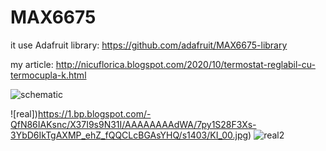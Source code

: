 # MAX6675
it use Adafruit library: https://github.com/adafruit/MAX6675-library

my article: http://nicuflorica.blogspot.com/2020/10/termostat-reglabil-cu-termocupla-k.html

![schematic](https://1.bp.blogspot.com/-sU5eCnxyoyA/X37GC2Md7WI/AAAAAAAAdVg/o2v22Fqw46EXtzwvirc0joNrDuNUG5dRQCLcBGAsYHQ/s1470/schema.png)

![real])https://1.bp.blogspot.com/-QfN86IAKsnc/X37I9s9N31I/AAAAAAAAdWA/7py1S28F3Xs-3YbD6IkTgAXMP_ehZ_fQQCLcBGAsYHQ/s1403/KI_00.jpg)
![real2](https://1.bp.blogspot.com/-jyoOU4QCvWw/X37J4pidCeI/AAAAAAAAdWQ/KH7JRwvNLx4Fon6J8jS8vH0xbyXwlP_4QCLcBGAsYHQ/s1403/KI_04.jpg)
